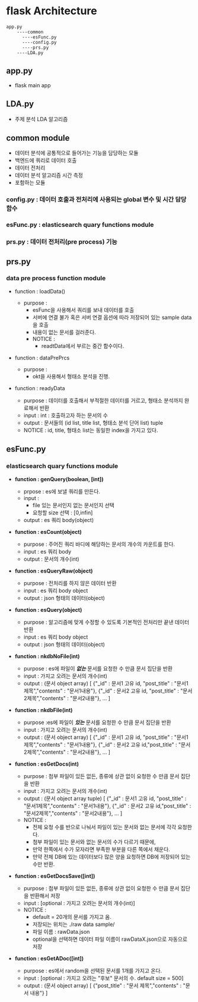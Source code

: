 # flask Architecture
```
app.py
    ----common
      ----esFunc.py
      ----config.py
      ----prs.py
    ----LDA.py
```
## app.py
* flask main app

## LDA.py
* 주제 분석 LDA 알고리즘

## common module
* 데이터 분석에 공통적으로 들어가는 기능을 담당하는 모듈
* 백엔드에 쿼리로 데이터 호출
* 데이터 전처리
* 데이터 분석 알고리즘 시간 측정
* 포함하는 모듈
### config.py : 데이터 호출과 전처리에 사용되는 global 변수 및 시간 담당 함수

### esFunc.py : elasticsearch quary functions module

### prs.py : 데이터 전처리(pre process) 기능

## prs.py
### data pre process function module
* function : loadData()
  * purpose : 
    * esFunc을 사용해서 쿼리를 보내 데이터를 호출
    * 서버에 연결 불가 혹은 서버 연결 옵션에 따라 저장되어 있는 sample data을 호출
    * 내용이 없는 문서를 걸러준다.
    * NOTICE :
      *  readtData에서 부르는 중간 함수이다.

* function : dataPrePrcs
  * purpose : 
    * okt을 사용해서 형태소 분석을 진행. 
* function : readyData
  * purpose : 데이터를 호출해서 부적절한 데이터를 거르고, 형태소 분석까지 완료해서 반환
  * input : int : 호출하고자 하는 문서의 수
  * output : 문서들의 (id list, title list, 형태소 분석 단어 list) tuple
  * NOTICE : id, title, 형태소 list는 동일한 index을 가지고 있다.



## esFunc.py
### elasticsearch quary functions module

* **function : genQuery(boolean, [int])**
  * prpose : es에 보낼 쿼리를 만든다.
  * input : 
    * file 있는 문서인지 없는 문서인지 선택
    * 요청할 size 선택 : [0,infin]
  * output : es 쿼리 body(object)

* **function : esCount(object)**
  * purpose : 주어진 쿼리 바디에 해당하는 문서의 개수의 카운트를 한다.
  * input : es 쿼리 body
  * output : 문서의 개수(int)

* **function : esQueryRaw(object)**
  * purpose : 전처리를 하지 않은 데이터 반환
  * input : es 쿼리 body object
  * output : json 형태의 데이터(object)

* **function : esQuery(object)**
  * purpose : 알고리즘에 맞게 수정할 수 있도록 기본적인 전처리만 끝낸 데이터 반환
  * input : es 쿼리 body object
  * output : json 형태의 데이터(object)

* **function : nkdbNoFile(int)**
  * purpose : es에 파일이 ***없는*** 문서를 요청한 수 만큼 문서 집단을 반환
  * input : 가지고 오려는 문서의 개수(int)
  * output : (문서 object array)
            [
              {"_id" : 문서1 고유 id, "post_title" : "문서1제목","contents" : "문서1내용"},
              {"_id" : 문서2 고유 id, "post_title" : "문서2제목","contents" : "문서2내용"},
              ...
            ]  

* **function : nkdbFile(int)**
  * purpose :es에 파일이 ***있는*** 문서를 요청한 수 만큼 문서 집단을 반환
  * input : 가지고 오려는 문서의 개수(int)
  * output : (문서 object array)
            [
              {"_id" : 문서1 고유 id, "post_title" : "문서1제목","contents" : "문서1내용"},
              {"_id" : 문서2 고유 id,"post_title" : "문서2제목","contents" : "문서2내용"},
              ...
            ]  

* **function : esGetDocs(int)**
  * purpose : 첨부 파일이 있든 없든, 종류에 상관 없이 요청한 수 만큼 문서 집단을 반환
  * input : 가지고 오려는 문서의 개수(int)
  * output : (문서 object array tuple)
            [
              {"_id" : 문서1 고유 id, "post_title" : "문서1제목","contents" : "문서1내용"},
              {"_id" : 문서2 고유 id,"post_title" : "문서2제목","contents" : "문서2내용"},
              ...
            ] 
  * NOTICE : 
    * 전체 요청 수를 반으로 나눠서 파일이 있는 문서와 없는 문서에 각각 요청한다. 
    * 첨부 파일이 있는 문서와 없는 문서의 수가 다르기 때문에, 
    * 만약 한쪽에서 수가 모자라면 부족한 부분을 다른 쪽에서 채운다. 
    * 만약 전체 DB에 있는 데이터보다 많은 양을 요청하면 DB에 저장되어 있는 수만 반환.
  
* **function : esGetDocsSave([int])**
  * purpose : 첨부 파일이 있든 없든, 종류에 상관 없이 요청한 수 만큼 문서 집단을 반환해서 저장
  * input : [optional : 가지고 오려는 문서의 개수(int)]
  * NOTICE : 
    * default = 20개의 문서를 가지고 옴. 
    * 저장되는 위치는 ./raw data sample/
    * 파일 이름 : rawData.json
    * optional을 선택하면 데이터 파일 이름이 rawDataX.json으로 자동으로 저장

* **function : esGetADoc([int])**
  * purpose : es에서 random을 선택된 문서를 1개를 가지고 온다.
  * input : [optional : 가지고 오려는 "후보" 문서의 수. default size = 500]
  * output : (문서 object array)
            [
              {"post_title" : "문서 제목","contents" : "문서 내용"}
            ]  